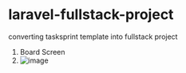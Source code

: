 # laravel-fullstack-project
converting tasksprint template into fullstack project


1. Board Screen
2. ![image](https://github.com/patilsp/laravel-fullstack-project/assets/35653819/1c57d885-24b3-47d6-8baf-3ee0ee317fe9)

